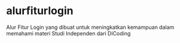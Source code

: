 # alurfiturlogin
Alur Fitur Login yang dibuat untuk meningkatkan kemampuan dalam memahami materi Studi Independen dari DiCoding
